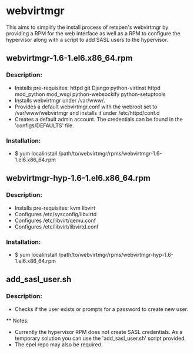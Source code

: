 webvirtmgr
==========

This aims to simplify the install process of retspen's webvirtmgr by providing a RPM for the web interface as well as a RPM to configure the hypervisor along with a script to add SASL users to the hypervisor.


## webvirtmgr-1.6-1.el6.x86_64.rpm
 
### Description:
   * Installs pre-requisites: httpd git Django python-virtinst httpd mod_python mod_wsgi python-websockify python-setuptools
   * Installs webvirtmgr under /var/www/.
   * Provides a default webvirtmgr.conf with the webroot set to /var/www/webvirtmgr and installs it under /etc/httpd/conf.d
   * Creates a default admin account.  The credentials can be found in the 'configs/DEFAULTS' file.
  
### Installation:
   * $ yum localinstall /path/to/webvirtmgr/rpms/webvirtmgr-1.6-1.el6.x86_64.rpm


## webvirtmgr-hyp-1.6-1.el6.x86_64.rpm

### Description:
   * Installs pre-requisites: kvm libvirt
   * Configures /etc/sysconfig/libvirtd
   * Configures /etc/libvirt/qemu.conf
   * Configures /etc/libvirt/libvirtd.conf

### Installation:
   * $ yum localinstall /path/to/webvirtmgr/rpms/webvirtmgr-hyp-1.6-1.el6.x86_64.rpm

## add_sasl_user.sh

### Description:
 * Checks if the user exists or prompts for a password to create new user.



** Notes: 
 * Currently the hypervisor RPM does not create SASL credentials.  As a temporary solution you can use the 'add_sasl_user.sh' script provided.
 * The epel repo may also be required.
